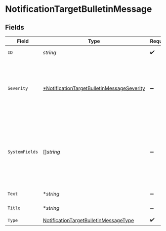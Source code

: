 # NotificationTargetBulletinMessage


## Fields

| Field                                                                                                          | Type                                                                                                           | Required                                                                                                       | Description                                                                                                    |
| -------------------------------------------------------------------------------------------------------------- | -------------------------------------------------------------------------------------------------------------- | -------------------------------------------------------------------------------------------------------------- | -------------------------------------------------------------------------------------------------------------- |
| `ID`                                                                                                           | *string*                                                                                                       | :heavy_check_mark:                                                                                             | Unique ID for this output                                                                                      |
| `Severity`                                                                                                     | [*NotificationTargetBulletinMessageSeverity](../../models/shared/notificationtargetbulletinmessageseverity.md) | :heavy_minus_sign:                                                                                             | Default value for message severity, will be overwritten by value of __severity if set. Defaults to warn.       |
| `SystemFields`                                                                                                 | []*string*                                                                                                     | :heavy_minus_sign:                                                                                             | Set of fields to automatically add to events using this output. E.g.: cribl_pipe, c*. Wildcards supported.     |
| `Text`                                                                                                         | **string*                                                                                                      | :heavy_minus_sign:                                                                                             | Text of the message                                                                                            |
| `Title`                                                                                                        | **string*                                                                                                      | :heavy_minus_sign:                                                                                             | Title of the message                                                                                           |
| `Type`                                                                                                         | [NotificationTargetBulletinMessageType](../../models/shared/notificationtargetbulletinmessagetype.md)          | :heavy_check_mark:                                                                                             | N/A                                                                                                            |